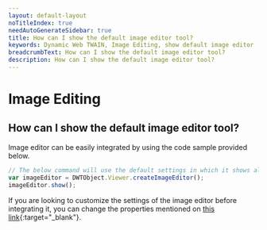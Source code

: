 ```yaml
---
layout: default-layout
noTitleIndex: true
needAutoGenerateSidebar: true
title: How can I show the default image editor tool?
keywords: Dynamic Web TWAIN, Image Editing, show default image editor
breadcrumbText: How can I show the default image editor tool?
description: How can I show the default image editor tool?
---
```


# Image Editing

## How can I show the default image editor tool?

Image editor can be easily integrated by using the code sample provided below.

```javascript
// The below command will use the default settings in which it shows all buttons in toolbar and also takes up entire screen.
var imageEditor = DWTObject.Viewer.createImageEditor();
imageEditor.show();
```

If you are looking to customize the settings of the image editor before integrating it, you can change the properties mentioned on [this link](/_articles/info/api/WebTwain_Viewer.md#createimageeditor){:target="_blank"}.
